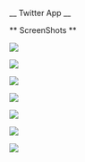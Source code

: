 __ Twitter App __

** ScreenShots **

![](https://raw.githubusercontent.com/prachi/MyTwitterApp/master/Screenshots/IMG_0221.PNG)

![](https://raw.githubusercontent.com/prachi/MyTwitterApp/master/Screenshots/IMG_0222.PNG)

![](https://raw.githubusercontent.com/prachi/MyTwitterApp/master/Screenshots/IMG_0223.PNG)

![](https://raw.githubusercontent.com/prachi/MyTwitterApp/master/Screenshots/IMG_0224.PNG)

![](https://raw.githubusercontent.com/prachi/MyTwitterApp/master/Screenshots/IMG_0225.PNG)

![](https://raw.githubusercontent.com/prachi/MyTwitterApp/master/Screenshots/IMG_0227.PNG)

![](https://raw.githubusercontent.com/prachi/MyTwitterApp/master/Screenshots/IMG_0228.PNG)

